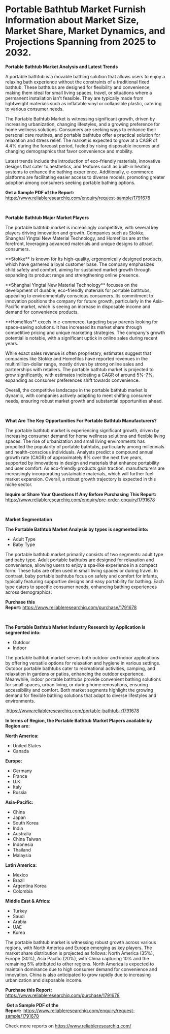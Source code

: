 <p><h1>Portable Bathtub Market Furnish Information about Market Size, Market Share, Market Dynamics, and Projections Spanning from 2025 to 2032.</h1></p><p><strong>Portable Bathtub Market Analysis and Latest Trends</strong></p>
<p><p>A portable bathtub is a movable bathing solution that allows users to enjoy a relaxing bath experience without the constraints of a traditional fixed bathtub. These bathtubs are designed for flexibility and convenience, making them ideal for small living spaces, travel, or situations where a permanent installation isn't feasible. They are typically made from lightweight materials such as inflatable vinyl or collapsible plastic, catering to various consumer needs.</p><p>The Portable Bathtub Market is witnessing significant growth, driven by increasing urbanization, changing lifestyles, and a growing preference for home wellness solutions. Consumers are seeking ways to enhance their personal care routines, and portable bathtubs offer a practical solution for relaxation and stress relief. The market is expected to grow at a CAGR of 4.4% during the forecast period, fueled by rising disposable incomes and changing demographics that favor convenience and mobility.</p><p>Latest trends include the introduction of eco-friendly materials, innovative designs that cater to aesthetics, and features such as built-in heating systems to enhance the bathing experience. Additionally, e-commerce platforms are facilitating easier access to diverse models, promoting greater adoption among consumers seeking portable bathing options.</p></p>
<p><strong>Get a Sample PDF of the Report:&nbsp;</strong> <a href="https://www.reliableresearchiq.com/enquiry/request-sample/1791678?utm_campaign=1144&utm_medium=2&utm_source=Github&utm_content=ia&utm_term=06022025&utm_id=portable-bathtub">https://www.reliableresearchiq.com/enquiry/request-sample/1791678</a></p>
<p>&nbsp;</p>
<p><strong>Portable Bathtub Major Market Players</strong></p>
<p><p>The portable bathtub market is increasingly competitive, with several key players driving innovation and growth. Companies such as Stokke, Shanghai Yingtai New Material Technology, and Homefilos are at the forefront, leveraging advanced materials and unique designs to attract consumers. </p><p>**Stokke** is known for its high-quality, ergonomically designed products, which have garnered a loyal customer base. The company emphasizes child safety and comfort, aiming for sustained market growth through expanding its product range and strengthening online presence. </p><p>**Shanghai Yingtai New Material Technology** focuses on the development of durable, eco-friendly materials for portable bathtubs, appealing to environmentally conscious consumers. Its commitment to innovation positions the company for future growth, particularly in the Asia-Pacific market, which is seeing an increase in disposable income and demand for convenience products.</p><p>**Homefilos** excels in e-commerce, targeting busy parents looking for space-saving solutions. It has increased its market share through competitive pricing and unique marketing strategies. The company's growth potential is notable, with a significant uptick in online sales during recent years.</p><p>While exact sales revenue is often proprietary, estimates suggest that companies like Stokke and Homefilos have reported revenues in the multimillion-dollar range, mostly driven by strong online sales and partnerships with retailers. The portable bathtub market is projected to grow significantly, with estimates indicating a CAGR of around 5%-7%, expanding as consumer preferences shift towards convenience.</p><p>Overall, the competitive landscape in the portable bathtub market is dynamic, with companies actively adapting to meet shifting consumer needs, ensuring robust market growth and substantial opportunities ahead.</p></p>
<p>&nbsp;</p>
<p><strong>What Are The Key Opportunities For Portable Bathtub Manufacturers?</strong></p>
<p><p>The portable bathtub market is experiencing significant growth, driven by increasing consumer demand for home wellness solutions and flexible living spaces. The rise of urbanization and small living environments has propelled the popularity of portable bathtubs, particularly among millennials and health-conscious individuals. Analysts predict a compound annual growth rate (CAGR) of approximately 8% over the next five years, supported by innovations in design and materials that enhance portability and user comfort. As eco-friendly products gain traction, manufacturers are increasingly incorporating sustainable materials, which will further fuel market expansion. Overall, a robust growth trajectory is expected in this niche sector.</p></p>
<p><strong>Inquire or Share Your Questions If Any Before Purchasing This Report:</strong> <a href="https://www.reliableresearchiq.com/enquiry/pre-order-enquiry/1791678?utm_campaign=1144&utm_medium=2&utm_source=Github&utm_content=ia&utm_term=06022025&utm_id=portable-bathtub">https://www.reliableresearchiq.com/enquiry/pre-order-enquiry/1791678</a></p>
<p>&nbsp;</p>
<p><strong>Market Segmentation</strong></p>
<p><strong>The Portable Bathtub Market Analysis by types is segmented into:</strong></p>
<p><ul><li>Adult Type</li><li>Baby Type</li></ul></p>
<p><p>The portable bathtub market primarily consists of two segments: adult type and baby type. Adult portable bathtubs are designed for relaxation and convenience, allowing users to enjoy a spa-like experience in a compact form. These tubs are often used in small living spaces or during travel. In contrast, baby portable bathtubs focus on safety and comfort for infants, typically featuring supportive designs and easy portability for bathing. Each type caters to specific consumer needs, enhancing bathing experiences across demographics.</p></p>
<p><strong>Purchase this Report:&nbsp;</strong><a href="https://www.reliableresearchiq.com/purchase/1791678?utm_campaign=1144&utm_medium=2&utm_source=Github&utm_content=ia&utm_term=06022025&utm_id=portable-bathtub">https://www.reliableresearchiq.com/purchase/1791678</a></p>
<p>&nbsp;</p>
<p><strong>The Portable Bathtub Market Industry Research by Application is segmented into:</strong></p>
<p><ul><li>Outdoor</li><li>Indoor</li></ul></p>
<p><p>The portable bathtub market serves both outdoor and indoor applications by offering versatile options for relaxation and hygiene in various settings. Outdoor portable bathtubs cater to recreational activities, camping, and relaxation in gardens or patios, enhancing the outdoor experience. Meanwhile, indoor portable bathtubs provide convenient bathing solutions for small spaces, urban living, or during home renovations, ensuring accessibility and comfort. Both market segments highlight the growing demand for flexible bathing solutions that adapt to diverse lifestyles and environments.</p></p>
<p><a href="https://www.reliableresearchiq.com/portable-bathtub-r1791678?utm_campaign=1144&utm_medium=2&utm_source=Github&utm_content=ia&utm_term=06022025&utm_id=portable-bathtub">&nbsp;https://www.reliableresearchiq.com/portable-bathtub-r1791678</a></p>
<p><strong>In terms of Region, the Portable Bathtub Market Players available by Region are:</strong></p>
<p>
    <p> <strong> North America: </strong>
        <ul>
            <li>United States</li>
            <li>Canada</li>
        </ul>
        </p> 
    <p> <strong> Europe: </strong>
        <ul>
            <li>Germany</li>
            <li>France</li>
            <li>U.K.</li>
            <li>Italy</li>
            <li>Russia</li>
        </ul>
        </p> 
    <p> <strong> Asia-Pacific: </strong>
        <ul>
            <li>China</li>
            <li>Japan</li>
            <li>South Korea</li>
            <li>India</li>
            <li>Australia</li>
            <li>China Taiwan</li>
            <li>Indonesia</li>
            <li>Thailand</li>
            <li>Malaysia</li>
        </ul>
        </p> 
    <p> <strong> Latin America: </strong>
        <ul>
            <li>Mexico</li>
            <li>Brazil</li>
            <li>Argentina Korea</li>
            <li>Colombia</li>
        </ul>
        </p> 
    <p> <strong> Middle East & Africa: </strong>
        <ul>
            <li>Turkey</li>
            <li>Saudi</li>
            <li>Arabia</li>
            <li>UAE</li>
            <li>Korea</li>
        </ul>
    </p>
    </p>
<p><p>The portable bathtub market is witnessing robust growth across various regions, with North America and Europe emerging as key players. The market share distribution is projected as follows: North America (35%), Europe (30%), Asia Pacific (20%), with China capturing 10% and the remaining 5% attributed to other regions. North America is expected to maintain dominance due to high consumer demand for convenience and innovation. China is also anticipated to grow rapidly due to increasing urbanization and disposable income.</p></p>
<p><strong>Purchase this Report: </strong><a href="https://www.reliableresearchiq.com/purchase/1791678?utm_campaign=1144&utm_medium=2&utm_source=Github&utm_content=ia&utm_term=06022025&utm_id=portable-bathtub">https://www.reliableresearchiq.com/purchase/1791678</a></p>
<p>&nbsp;<strong>Get a Sample PDF of the Report:&nbsp;&nbsp;</strong><a href="https://www.reliableresearchiq.com/enquiry/request-sample/1791678?utm_campaign=1144&utm_medium=2&utm_source=Github&utm_content=ia&utm_term=06022025&utm_id=portable-bathtub">https://www.reliableresearchiq.com/enquiry/request-sample/1791678</a></p>
<p><strong></strong></p>
<p>Check more reports on <a href="https://www.reliableresearchiq.com/?utm_campaign=1144&utm_medium=2&utm_source=Github&utm_content=ia&utm_term=06022025&utm_id=portable-bathtub">https://www.reliableresearchiq.com/</a></p>